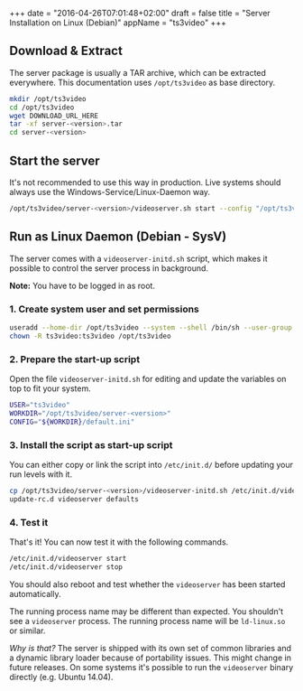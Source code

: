 +++
date = "2016-04-26T07:01:48+02:00"
draft = false
title = "Server Installation on Linux (Debian)"
appName = "ts3video"
+++

## Download & Extract

The server package is usually a TAR archive, which can be extracted everywhere.
This documentation uses `/opt/ts3video` as base directory.

```bash
mkdir /opt/ts3video
cd /opt/ts3video
wget DOWNLOAD_URL_HERE
tar -xf server-<version>.tar
cd server-<version>
```

## Start the server

It's not recommended to use this way in production.
Live systems should always use the Windows-Service/Linux-Daemon way.

```bash
/opt/ts3video/server-<version>/videoserver.sh start --config "/opt/ts3video/default.ini"
```

## Run as Linux Daemon (Debian - SysV) <a name="server-linux-daemon-debian"></a>

The server comes with a `videoserver-initd.sh` script, which makes it
possible to control the server process in background.

__Note:__ You have to be logged in as root.

### 1. Create system user and set permissions

```bash
useradd --home-dir /opt/ts3video --system --shell /bin/sh --user-group ts3video
chown -R ts3video:ts3video /opt/ts3video
```

### 2. Prepare the start-up script

Open the file `videoserver-initd.sh` for editing and update the variables on
top to fit your system.

```sh
USER="ts3video"
WORKDIR="/opt/ts3video/server-<version>"
CONFIG="${WORKDIR}/default.ini"
```

### 3. Install the script as start-up script

You can either copy or link the script into `/etc/init.d/`
before updating your run levels with it.

```bash
cp /opt/ts3video/server-<version>/videoserver-initd.sh /etc/init.d/videoserver
update-rc.d videoserver defaults
```

### 4. Test it

That's it! You can now test it with the following commands.

```bash
/etc/init.d/videoserver start
/etc/init.d/videoserver stop
```

You should also reboot and test whether the `videoserver` has been started
automatically.

The running process name may be different than expected.
You shouldn't see a `videoserver` process. The running process
name will be `ld-linux.so` or similar.

_Why is that?_ The server is shipped with its own set of common
libraries and a dynamic library loader because of portability
issues. This might change in future releases.
On some systems it's possible to run the `videoserver` binary directly (e.g. Ubuntu 14.04).

